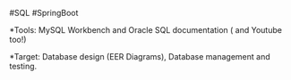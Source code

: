 #SQL
#SpringBoot

*Tools:
MySQL Workbench and Oracle SQL documentation ( and Youtube too!)

*Target:
Database design (EER Diagrams), Database management and testing.
